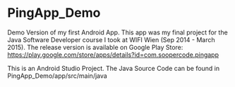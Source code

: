 # PingApp_Demo
Demo Version of my first Android App.
This app was my final project for the Java Software Developer course I took at WIFI Wien (Sep 2014 - March 2015). 
The release version is available on Google Play Store:
https://play.google.com/store/apps/details?id=com.soopercode.pingapp

This is an Android Studio Project. The Java Source Code can be found in PingApp_Demo/app/src/main/java
